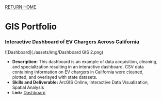 [RETURN HOME](https://cjknoble.github.io/)

# GIS Portfolio 

### Interactive Dashboard of EV Chargers Across California
![Dashboard](./assets/img/Dashboard GIS 2.png)
- **Description:** This dashboard is an example of data acquisition, cleaning, and specialization resulting in an interactive dashboard. CSV data containing information on EV chargers in California were cleaned, plotted, and overlayed with state datasets.
- **Skills and Deliverable:** ArcGIS Online, Interactive Data Visualization, Spatial Analysis
- **Link:** [Dashboard](https://montclair.maps.arcgis.com/apps/dashboards/d4113e3aeaea44529c3d5a37b35877f1)
